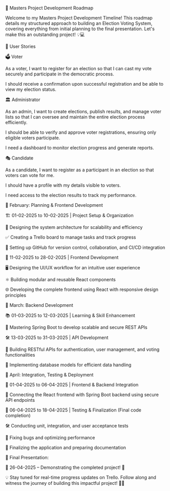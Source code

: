 🚀 Masters Project Development Roadmap

Welcome to my Masters Project Development Timeline! This roadmap details my structured approach to building an Election Voting System, covering everything from initial planning to the final presentation. Let's make this an outstanding project! 💡💻

📖 User Stories

🗳️ Voter

As a voter, I want to register for an election so that I can cast my vote securely and participate in the democratic process.

I should receive a confirmation upon successful registration and be able to view my election status.

🏛️ Administrator

As an admin, I want to create elections, publish results, and manage voter lists so that I can oversee and maintain the entire election process efficiently.

I should be able to verify and approve voter registrations, ensuring only eligible voters participate.

I need a dashboard to monitor election progress and generate reports.

🎭 Candidate

As a candidate, I want to register as a participant in an election so that voters can vote for me.

I should have a profile with my details visible to voters.

I need access to the election results to track my performance.

📅 February: Planning & Frontend Development

🏗️ 01-02-2025 to 10-02-2025 | Project Setup & Organization

🎨 Designing the system architecture for scalability and efficiency

✅ Creating a Trello board to manage tasks and track progress

🔗 Setting up GitHub for version control, collaboration, and CI/CD integration

🎨 11-02-2025 to 28-02-2025 | Frontend Development

🖥️ Designing the UI/UX workflow for an intuitive user experience

⚛️ Building modular and reusable React components

🌐 Developing the complete frontend using React with responsive design principles

📅 March: Backend Development

📚 01-03-2025 to 12-03-2025 | Learning & Skill Enhancement

📖 Mastering Spring Boot to develop scalable and secure REST APIs

🛠️ 13-03-2025 to 31-03-2025 | API Development

🔧 Building RESTful APIs for authentication, user management, and voting functionalities

🔄 Implementing database models for efficient data handling

📅 April: Integration, Testing & Deployment

🔄 01-04-2025 to 06-04-2025 | Frontend & Backend Integration

🔗 Connecting the React frontend with Spring Boot backend using secure API endpoints

🧪 06-04-2025 to 18-04-2025 | Testing & Finalization (Final code completion)

🛠️ Conducting unit, integration, and user acceptance tests

🐞 Fixing bugs and optimizing performance

🎯 Finalizing the application and preparing documentation

🎤 Final Presentation:

📅 26-04-2025 – Demonstrating the completed project! 🎉

💡 Stay tuned for real-time progress updates on Trello. Follow along and witness the journey of building this impactful project! 🚀😊
